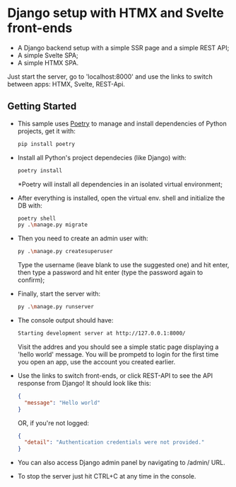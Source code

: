 # Django setup with HTMX and Svelte front-ends

- A Django backend setup with a simple SSR page and a simple REST API;
- A simple Svelte SPA;
- A simple HTMX SPA.

Just start the server, go to 'localhost:8000' and use the links to switch between apps: HTMX, Svelte, REST-Api.

## Getting Started

- This sample uses <a href="https://python-poetry.org/">Poetry</a> to manage and install dependencies of Python projects, get it with:

  ```bash
  pip install poetry
  ```
  
- Install all Python's project dependecies (like Django) with:

  ```bash
  poetry install
  ```

  *Poetry will install all dependencies in an isolated virtual environment;
  
- After everything is installed, open the virtual env. shell and initialize the DB with:

  ```bash
  poetry shell
  py .\manage.py migrate
  ```
  
- Then you need to create an admin user with:

  ```bash
  py .\manage.py createsuperuser
  ```

  Type the username (leave blank to use the suggested one) and hit enter, then type a password and hit enter (type the password again to confirm);

- Finally, start the server with:

  ```bash
  py .\manage.py runserver
  ```
  
- The console output should have:

  ```bash
  Starting development server at http://127.0.0.1:8000/
  ```

  Visit the addres and you should see a simple static page displaying a 'hello world' message. You will be prompetd to login for the first time you open an app, use the account you created earlier.

- Use the links to switch front-ends, or click REST-API to see the API response from Django! It should look like this:

  ```json
  {
    "message": "Hello world"
  }
  ```

  OR, if you're not logged:

  ```json
  {
    "detail": "Authentication credentials were not provided."
  }
  ```
  
- You can also access Django admin panel by navigating to /admin/ URL.
  
- To stop the server just hit CTRL+C at any time in the console.
